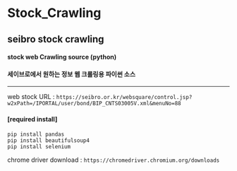 # Stock_Crawling
## seibro stock crawling
#### stock web Crawling source (python)
#### 세이브로에서 원하는 정보 웹 크롤링용 파이썬 소스
--------------
 
web stock URL :
`https://seibro.or.kr/websquare/control.jsp?w2xPath=/IPORTAL/user/bond/BIP_CNTS03005V.xml&menuNo=88`
 
#### [required install]
```
pip install pandas
pip install beautifulsoup4
pip install selenium
```
 
chrome driver download : 
  `https://chromedriver.chromium.org/downloads`

